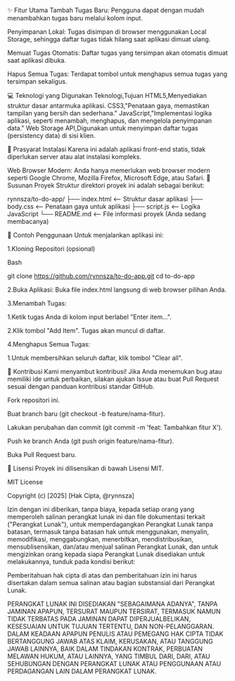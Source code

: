 ✨ Fitur Utama
Tambah Tugas Baru: Pengguna dapat dengan mudah menambahkan tugas baru melalui kolom input.

Penyimpanan Lokal: Tugas disimpan di browser menggunakan Local Storage, sehingga daftar tugas tidak hilang saat aplikasi dimuat ulang.

Memuat Tugas Otomatis: Daftar tugas yang tersimpan akan otomatis dimuat saat aplikasi dibuka.

Hapus Semua Tugas: Terdapat tombol untuk menghapus semua tugas yang tersimpan sekaligus.

💻 Teknologi yang Digunakan
Teknologi,Tujuan
HTML5,Menyediakan struktur dasar antarmuka aplikasi.
CSS3,"Penataan gaya, memastikan tampilan yang bersih dan sederhana."
JavaScript,"Implementasi logika aplikasi, seperti menambah, menghapus, dan mengelola penyimpanan data."
Web Storage API,Digunakan untuk menyimpan daftar tugas (persistency data) di sisi klien.

🔧 Prasyarat Instalasi
Karena ini adalah aplikasi front-end statis, tidak diperlukan server atau alat instalasi kompleks.

Web Browser Modern: Anda hanya memerlukan web browser modern seperti Google Chrome, Mozilla Firefox, Microsoft Edge, atau Safari.
📂 Susunan Proyek
Struktur direktori proyek ini adalah sebagai berikut:

 rynnsza/to-do-app/
 ├── index.html          <-- Struktur dasar aplikasi
 ├── body.css            <-- Penataan gaya untuk aplikasi
 ├── script.js           <-- Logika JavaScript
 └── README.md           <-- File informasi proyek (Anda sedang membacanya)

🚀 Contoh Penggunaan
Untuk menjalankan aplikasi ini:

1.Kloning Repositori (opsional)

Bash

git clone https://github.com/rynnsza/to-do-app.git
cd to-do-app

2.Buka Aplikasi: Buka file index.html langsung di web browser pilihan Anda.

3.Menambah Tugas:

  1.Ketik tugas Anda di kolom input berlabel "Enter item...".

  2.Klik tombol "Add Item". Tugas akan muncul di daftar.

4.Menghapus Semua Tugas:

  1.Untuk membersihkan seluruh daftar, klik tombol "Clear all".

👋 Kontribusi
Kami menyambut kontribusi! Jika Anda menemukan bug atau memiliki ide untuk perbaikan, silakan ajukan Issue atau buat Pull Request sesuai dengan panduan kontribusi standar GitHub.

Fork repositori ini.

Buat branch baru (git checkout -b feature/nama-fitur).

Lakukan perubahan dan commit (git commit -m 'feat: Tambahkan fitur X').

Push ke branch Anda (git push origin feature/nama-fitur).

Buka Pull Request baru.

📜 Lisensi
Proyek ini dilisensikan di bawah Lisensi MIT.

MIT License

Copyright (c) [2025] [Hak Cipta, @rynnsza]

Izin dengan ini diberikan, tanpa biaya, kepada setiap orang yang memperoleh salinan perangkat lunak ini dan file dokumentasi terkait ("Perangkat Lunak"), untuk memperdagangkan Perangkat Lunak tanpa batasan, termasuk tanpa batasan hak untuk menggunakan, menyalin, memodifikasi, menggabungkan, menerbitkan, mendistribusikan, mensublisensikan, dan/atau menjual salinan Perangkat Lunak, dan untuk mengizinkan orang kepada siapa Perangkat Lunak disediakan untuk melakukannya, tunduk pada kondisi berikut:

Pemberitahuan hak cipta di atas dan pemberitahuan izin ini harus disertakan dalam semua salinan atau bagian substansial dari Perangkat Lunak.

PERANGKAT LUNAK INI DISEDIAKAN "SEBAGAIMANA ADANYA", TANPA JAMINAN APAPUN, TERSURAT MAUPUN TERSIRAT, TERMASUK NAMUN TIDAK TERBATAS PADA JAMINAN DAPAT DIPERJUALBELIKAN, KESESUAIAN UNTUK TUJUAN TERTENTU, DAN NON-PELANGGARAN. DALAM KEADAAN APAPUN PENULIS ATAU PEMEGANG HAK CIPTA TIDAK BERTANGGUNG JAWAB ATAS KLAIM, KERUSAKAN, ATAU TANGGUNG JAWAB LAINNYA, BAIK DALAM TINDAKAN KONTRAK, PERBUATAN MELAWAN HUKUM, ATAU LAINNYA, YANG TIMBUL DARI, DARI, ATAU SEHUBUNGAN DENGAN PERANGKAT LUNAK ATAU PENGGUNAAN ATAU PERDAGANGAN LAIN DALAM PERANGKAT LUNAK.
